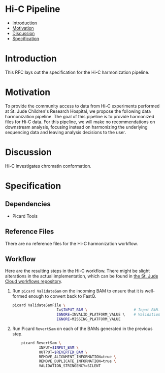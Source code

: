 # Hi-C Pipeline <!-- omit in toc -->

- [Introduction](#introduction)
- [Motivation](#motivation)
- [Discussion](#discussion)
- [Specification](#specification)

# Introduction

This RFC lays out the specification for the Hi-C harmonization pipeline. 

# Motivation

To provide the  community access to data from Hi-C experiments performed at St. Jude Children's Research Hospital, we propose the following data harmonization pipeline. The goal of this pipeline is to provide harmonized files for Hi-C data. For this pipeline, we will make no recommendations on downstream analysis, focusing instead on harmonizing the underlying sequencing data and leaving analysis decisions to the user.

# Discussion

Hi-C investigates chromatin conformation. 

# Specification

## Dependencies

- Picard Tools

## Reference Files

There are no reference files for the Hi-C harmonization workflow.


## Workflow

Here are the resulting steps in the Hi-C workflow. There might be slight alterations in the actual implementation, which can be found in [the St. Jude Cloud workflows repository](https://github.com/stjudecloud/workflows/blob/master/workflows/hic/hic-standard.wdl).

1. Run `picard ValidateSam` on the incoming BAM to ensure that it is well-formed enough to convert back to FastQ.

    ```bash
    picard ValidateSamFile \
                        I=$INPUT_BAM \                     # Input BAM.
                        IGNORE=INVALID_PLATFORM_VALUE \    # Validations to ignore.
                        IGNORE=MISSING_PLATFORM_VALUE
    ```

2. Run Picard `RevertSam` on each of the BAMs generated in the previous step.

    ```bash
        picard RevertSam \
                INPUT=$INPUT_BAM \
                OUTPUT=$REVERTED_BAM \
                REMOVE_ALIGNMENT_INFORMATION=true \
                REMOVE_DUPLICATE_INFORMATION=true \
                VALIDATION_STRINGENCY=SILENT
    ```